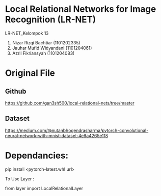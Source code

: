 # Local Relational Networks for Image Recognition (LR-NET)

LR-NET_Kelompok 13
1. Nizar Rizqi Bachtiar (1101202335)
2. Jauhar Mufid Widyandani (1101204061)
3. Azril Fikriansyah (1101204083)

# Original File 
## Github

https://github.com/gan3sh500/local-relational-nets/tree/master

## Dataset

https://medium.com/@nutanbhogendrasharma/pytorch-convolutional-neural-network-with-mnist-dataset-4e8a4265e118


# Dependancies:

pip install <pytorch-latest.whl url>

To Use Layer :

from layer import LocalRelationalLayer
